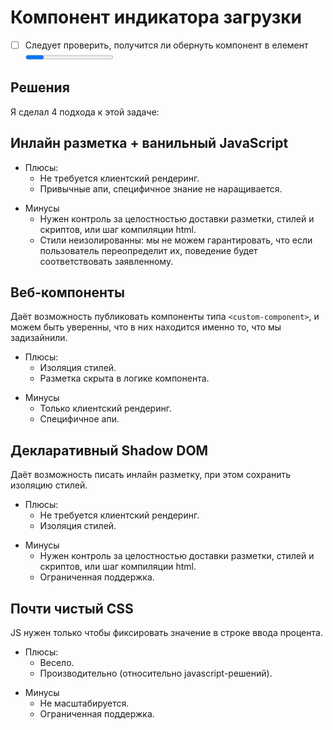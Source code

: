 # Компонент индикатора загрузки

- [ ] Следует проверить, получится ли обернуть компонент в елемент <progress> и не продать душу, сбрасывая стили
[демо](https://grzegorzkiselev.github.io/progress-spinner/)

## Решения

Я сделал 4 подхода к этой задаче:

## Инлайн разметка + ванильный JavaScript

+ Плюсы:
  + Не требуется клиентский рендеринг.
  + Привычные апи, специфичное знание не наращивается.
- Минусы
  - Нужен контроль за целостностью доставки разметки, стилей и скриптов, или шаг компиляции html.
  - Стили неизолированны: мы не можем гарантировать, что если пользователь переопределит их, поведение будет соответствовать заявленному.


## Веб-компоненты

Даёт возможность публиковать компоненты типа `<custom-component>`, и можем быть уверенны, что в них находится именно то, что мы задизайнили.

+ Плюсы:
  + Изоляция стилей.
  + Разметка скрыта в логике компонента.
- Минусы
  - Только клиентский рендеринг.
  - Специфичное апи.


## Декларативный Shadow DOM

Даёт возможность писать инлайн разметку, при этом сохранить изоляцию стилей.

+ Плюсы:
  + Не требуется клиентский рендеринг.
  + Изоляция стилей.
- Минусы
  - Нужен контроль за целостностью доставки разметки, стилей и скриптов, или шаг компиляции html.
  - Ограниченная поддержка.


## Почти чистый CSS

JS нужен только чтобы фиксировать значение в строке ввода процента.

+ Плюсы:
  + Весело.
  + Производительно (относительно javascript-решений).
- Минусы
  - Не масштабируется.
  - Ограниченная поддержка.
